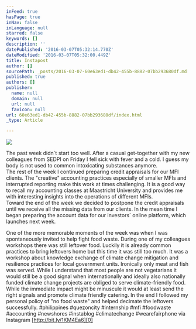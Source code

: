 ```yaml
---
inFeed: true
hasPage: true
inNav: false
inLanguage: null
starred: false
keywords: []
description: ''
datePublished: '2016-03-07T05:32:14.770Z'
dateModified: '2016-03-07T05:32:00.449Z'
title: Instapost
author: []
sourcePath: _posts/2016-03-07-60e63ed1-db42-455b-8882-07bb293680df.md
published: true
authors: []
publisher:
  name: null
  domain: null
  url: null
  favicon: null
url: 60e63ed1-db42-455b-8882-07bb293680df/index.html
_type: Article

---
```

![](https://s3-us-west-2.amazonaws.com/the-grid-img/p/ae4934d619ff9ca54c52d32bed55c03cd2ec6bb3.jpg)

The past week didn´t start too well. After a casual get-together with my new colleagues from SEDPI on Friday I fell sick with fever and a cold. I guess my body is not used to common intoxicating substances anymore.  
The rest of the week I continued preparing credit appraisals for our MFI clients. The "creative" accounting practices especially of smaller MFIs and interrupted reporting make this work at times challenging. It is a good way to recall my accounting classes at Maastricht University and provides me with interesting insights into the operations of different MFIs.  
Toward the end of the week we decided to postpone the credit appraisals until we receive all the missing data from our clients. In the mean time I began preparing the account data for our investors´ online platform, which launches next week.

One of the more memorable moments of the week was when I was spontaneously invited to help fight food waste. During one of my colleagues workshops there was still leftover food. Luckily it is already common practices to bring leftovers home but this time it was still too much. It was a workshop about knowledge exchange of climate change mitigation and resilience practices for local government units. Ironically only meat and fish was served. While I understand that most people are not vegetarians it would still be a good signal when internationally and ideally also nationally funded climate change projects are obliged to serve climate-friendly food. While the immediate impact might be minuscule it would at least send the right signals and promote climate friendly catering. In the end I followed my personal policy of "no food waste" and helped decimate the leftovers successfully. \#philippines \#quezoncity \#internship \#mfi \#foodwaste \#accounting \#newshores \#instablog \#climatechange \#wearefairphone via Instagram [http://bit.ly/1KM4Ea6][0]

[0]: http://bit.ly/1KM4Ea6